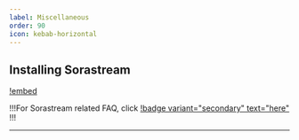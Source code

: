 ```yaml
---
label: Miscellaneous
order: 90
icon: kebab-horizontal
---
```


## Installing Sorastream

[!embed](https://www.youtube-nocookie.com/embed/yDuXGAnFQuI)

!!!For Sorastream related FAQ, click [!badge variant="secondary" text="here"](/troubleshooting.md/#sorastream)
!!!

___

